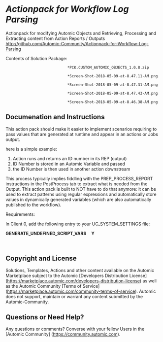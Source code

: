 *Actionpack for Workflow Log Parsing*
=============


Actionpack for modifying Automic Objects and Retrieving, Processing and Extracting content from Action Reports / Outputs
http://github.com/Automic-Community/Actionpack-for-Workflow-Log-Parsing

<!-- List of attached files -->
Contents of Solution Package:

						
								*PCK.CUSTOM_AUTOMIC_OBJECTS_1.0.8.zip
								
								*Screen-Shot-2018-05-09-at-8.47.11-AM.png
								
								*Screen-Shot-2018-05-09-at-8.47.31-AM.png
								
								*Screen-Shot-2018-05-09-at-8.47.43-AM.png
								
								*Screen-Shot-2018-05-09-at-8.46.38-AM.png
								
						


Documenation and Instructions
---

<p>This action pack should make it easier to implement scenarios requiring to pass values that are generated at runtime and appear in an actions or Jobs output.</p>
<p>here is a simple example:&nbsp;</p>
<ol>
<li>Action runs and returns an ID number in its REP (output)</li>
<li>ID Number is stored in an Automic Variable and passed</li>
<li>the ID Number is then used in another action downstream</li>
</ol>
<p>This process typically implies fiddling with the PREP_PROCESS_REPORT instructions in the PostProcess tab to extract what is needed from the Output. This action pack is built to NOT have to do that anymore: it can be used to extract patterns using regular expressions and automatically store values in dynamically generated variables (which are also automatically published to the workflow).</p>
<p>Requirements:</p>
<p>In Client 0, add the following entry to your UC_SYSTEM_SETTINGS file:</p>
<p><strong>GENERATE_UNDEFINED_SCRIPT_VARS&nbsp; &nbsp; &nbsp;Y</strong></p>
<p>&nbsp;</p>

Copyright and License
---

Solutions, Templates, Actions and other content available on the Automic Marketplace subject to the Automic [Developers Distribution License] (https://marketplace.automic.com/developers-distribution-license) as well as the Automic Community [Terms of Service] (https://marketplace.automic.com/community-terms-of-service).
Automic does not support, maintain or warrant any content submitted by the Automic-Community.



Questions or Need Help? 
---
Any questions or comments? Converse with your fellow Users in the [Automic Community] (https://community.automic.com).